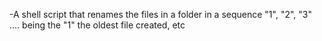 -A shell script that renames the files in a folder in a sequence "1", "2", "3" ....  being the "1" the oldest file created, etc

